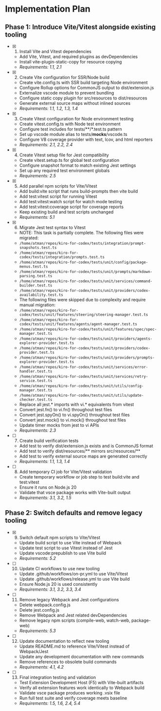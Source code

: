 # Implementation Plan

## Phase 1: Introduce Vite/Vitest alongside existing tooling

- [x] 1. Install Vite and Vitest dependencies
  - Add Vite, Vitest, and required plugins as devDependencies
  - Install vite-plugin-static-copy for resource copying
  - _Requirements: 1.1, 2.1_

- [x] 2. Create Vite configuration for SSR/Node build
  - Create vite.config.ts with SSR build targeting Node environment
  - Configure Rollup options for CommonJS output to dist/extension.js
  - Externalize vscode module to prevent bundling
  - Configure static copy plugin for src/resources to dist/resources
  - Generate external source maps without inlined sources
  - _Requirements: 1.1, 1.2, 1.3, 1.4_

- [x] 3. Create Vitest configuration for Node environment testing
  - Create vitest.config.ts with Node test environment
  - Configure test includes for tests/**/*.test.ts pattern
  - Set up vscode module alias to tests/__mocks__/vscode.ts
  - Configure V8 coverage provider with text, lcov, and html reporters
  - _Requirements: 2.1, 2.2, 2.4_

- [x] 4. Create Vitest setup file for Jest compatibility
  - Create vitest.setup.ts for global test configuration
  - Configure snapshot format to match existing Jest settings
  - Set up any required test environment globals
  - _Requirements: 2.5_

- [x] 5. Add parallel npm scripts for Vite/Vitest
  - Add build:vite script that runs build-prompts then vite build
  - Add test:vitest script for running Vitest
  - Add test:vitest:watch script for watch mode testing
  - Add test:vitest:coverage script for coverage reports
  - Keep existing build and test scripts unchanged
  - _Requirements: 5.1_

- [x] 6. Migrate Jest test syntax to Vitest
  - NOTE: This task is partially complete. The following files were migrated:
  - `/home/atman/repos/kiro-for-codex/tests/integration/prompt-snapshots.test.ts`
  - `/home/atman/repos/kiro-for-codex/tests/integration/prompts.test.ts`
  - `/home/atman/repos/kiro-for-codex/tests/unit/config/package-menus.test.ts`
  - `/home/atman/repos/kiro-for-codex/tests/unit/prompts/markdown-parsing.test.ts`
  - `/home/atman/repos/kiro-for-codex/tests/unit/services/command-builder.test.ts`
  - `/home/atman/repos/kiro-for-codex/tests/unit/providers/codex-availability.test.ts`
  - The following files were skipped due to complexity and require manual migration:
  - `/home/atman/repos/kiro-for-codex/tests/unit/features/steering/steering-manager.test.ts`
  - `/home/atman/repos/kiro-for-codex/tests/unit/features/agents/agent-manager.test.ts`
  - `/home/atman/repos/kiro-for-codex/tests/unit/features/spec/spec-manager.test.ts`
  - `/home/atman/repos/kiro-for-codex/tests/unit/providers/agents-explorer-provider.test.ts`
  - `/home/atman/repos/kiro-for-codex/tests/unit/providers/codex-provider.test.ts`
  - `/home/atman/repos/kiro-for-codex/tests/unit/providers/prompts-explorer-provider.test.ts`
  - `/home/atman/repos/kiro-for-codex/tests/unit/services/error-handler.test.ts`
  - `/home/atman/repos/kiro-for-codex/tests/unit/services/retry-service.test.ts`
  - `/home/atman/repos/kiro-for-codex/tests/unit/utils/config-manager.test.ts`
  - `/home/atman/repos/kiro-for-codex/tests/unit/utils/update-checker.test.ts`
  - Replace all jest.* imports with vi.* equivalents from vitest
  - Convert jest.fn() to vi.fn() throughout test files
  - Convert jest.spyOn() to vi.spyOn() throughout test files
  - Convert jest.mock() to vi.mock() throughout test files
  - Update timer mocks from jest to vi APIs
  - _Requirements: 2.3_

- [ ] 7. Create build verification tests
  - Add test to verify dist/extension.js exists and is CommonJS format
  - Add test to verify dist/resources/** mirrors src/resources/**
  - Add test to verify external source maps are generated correctly
  - _Requirements: 1.1, 1.3, 1.4_

- [ ] 8. Add temporary CI job for Vite/Vitest validation
  - Create temporary workflow or job step to test build:vite and test:vitest
  - Ensure it runs on Node.js 20
  - Validate that vsce package works with Vite-built output
  - _Requirements: 3.1, 3.2, 1.5_

## Phase 2: Switch defaults and remove legacy tooling

- [x] 9. Switch default npm scripts to Vite/Vitest
  - Update build script to use Vite instead of Webpack
  - Update test script to use Vitest instead of Jest
  - Update vscode:prepublish to use Vite build
  - _Requirements: 5.2_

- [ ] 10. Update CI workflows to use new tooling
  - Update .github/workflows/on-pr.yml to use Vite/Vitest
  - Update .github/workflows/release.yml to use Vite build
  - Ensure Node.js 20 is used consistently
  - _Requirements: 3.1, 3.2, 3.3, 3.4_

- [ ] 11. Remove legacy Webpack and Jest configurations
  - Delete webpack.config.js
  - Delete jest.config.js
  - Remove Webpack and Jest related devDependencies
  - Remove legacy npm scripts (compile-web, watch-web, package-web)
  - _Requirements: 5.3_

- [ ] 12. Update documentation to reflect new tooling
  - Update README.md to reference Vite/Vitest instead of Webpack/Jest
  - Update any development documentation with new commands
  - Remove references to obsolete build commands
  - _Requirements: 4.1, 4.2_

- [ ] 13. Final integration testing and validation
  - Test Extension Development Host (F5) with Vite-built artifacts
  - Verify all extension features work identically to Webpack build
  - Validate vsce package produces working .vsix file
  - Run full test suite and verify coverage meets baseline
  - _Requirements: 1.5, 1.6, 2.4, 5.4_
